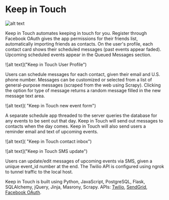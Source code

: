 # Keep in Touch

![alt text](https://github.com/inhyebaik/keep_in_touch/blob/master/static/readmepics/index.png "Keep in Touch index page")


Keep in Touch automates keeping in touch for you. Register through Facebook OAuth gives the app permissions for their friends list, automatically importing friends as contacts. On the user's profile, each contact card shows their scheduled messages (past events appear faded). Upcoming scheduled events appear in the Queued Messages section. 


![alt text]("Keep in Touch User Profile")


Users can schedule messages for each contact, given their email and U.S. phone number. Messages can be customized or selected from a list of general-purpose messages (scraped from the web using Scrapy). Clicking the option for type of message returns a random message filled in the new message text area. 


![alt text]( "Keep in Touch new event form")


A separate schedule app threaded to the server queries the database for any events to be sent out that day. Keep in Touch will send out messages to contacts when the day comes.  Keep in Touch will also send users a reminder email and text of upcoming events.


![alt text]( "Keep in Touch contact inbox")


![alt text]("Keep in Touch SMS update")


Users can update/edit messages of upcoming events via SMS, given a unique event_id number at the end. The Twilio API is configured using ngrok to tunnel traffic to the local host. 


Keep in Touch is built using Python, JavaScript, PostgreSQL, Flask, SQLAlchemy, jQuery, Jinja, Masrony, Scrapy.
APIs: [Twilio](https://github.com/twilio), [SendGrid](https://github.com/sendgrid), [Facebook OAuth](https://developers.facebook.com/docs/facebook-login/web). 